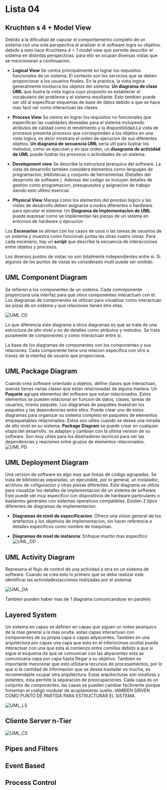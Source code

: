 # Lista 04

## Kruchten s 4 + Model View

Debido a la dificultad de caputar el comportamiento completo de un sistema con una sola perspectiva al analizar si el software logra
su objetivo. debido a esto nace Kruchtens 4 + 1 model view que permite describir el sistema en distintas perspectivas. para ello se ocupan 
diversas vistas que se mencionaran a continuacion.

* **Logical View**
  Se centra principalmente en lograr los requisitos funcionales de un sistema. El contexto son los servicios que se deben proporcionar
  a los usuarios finales. En la practica, la vista logica generalmente involucra los objetos del sistema.
  **Un diagrama de clase UML** que ilustra la vista logica cuyo proposito es establecer el vocabulario del problema y el sistema
  resultante. Esto tambien puede ser util al especificar esquemas de base de datos debido a que se hace mas facil ver como interactuan
  las clases.

* **Process View**
  Se centra en lograr los requisitos no funcionales que especifican las cualidades deseadas para el sistema incluyendo
  atributos de calidad como el rendimiento y la disponibilidad.La vista de procesos presenta procesos que corresponden 
  a los objetos en una vista logica, es decir mostrara el orden de ejecucion de sus diferentes objetos. 
  **Un diagrama de secuencia UML** seria util para ilustrar los metodos, como se ejecutan y en que orden,
  un **diaagrama de actividad de UML** puede ilustrar los procesos o actividades de un sistema.


* **Development view**
  Se describe la estructura jerarquica del software. La vista de desarrollo tambien considera elementos como lenguajes de
  programacion, bibliotecas y conjunto de herramientas (Detalles del desarrollo de software ). Ademas del codigo se incluyen 
  detalles de gestion como programacion, presupuestos y asignacion de trabajo siendo esto ultimo esencial.
 
* **Physical View**
  Maneja como los elementos del proceso logico y las vistas de desarrollo deben asignarse a nodos diferentes o hardware para ejecutar 
  el sistema. Un **Diagrama de implementacion de UML** puede expresar como se implementan las piezas de un sstema en entornos de hardware 
  o ejecucion  

Los **Escenarios** se alinian con los casos de usos o las tareas de usuarios de un sistema y muestra como funcionan juntas
las otras cuatro vistas. Para cada escenario, hay un **script** que describe la secuencia de interacciones entre objetos y procesos.

Los diversos puntos de vistas no son totalmente independientes entre si. Si algunos de los puntos de vistas es considerado inutil puede 
ser omitido.

## UML Component Diagram

  Se refieren a los componentes de un sistema. Cada commponente proporciona una interfaz para que otros componentes interactuen con el.
  Los diagramas de componentes se utilizan para visualizar como interactuan las pizas de un sistema y que relaciones tienen etre ellas.

  ![UML CD](https://www.softwareideas.net/i/DirectImage/366/uml-component-diagram.png)

  Lo que diferencia este diagrama a otros diagramas es que se trata de una estructura de alto nivel y no de detalles
  como atributos y metodos. Se trata puramente de componentes y como interactuan entre si.

  La base de los diagramas de componentes son los componentes y sus relaciones. Cada componente tiene una relacion especifica con
  otro a travez de la interfaz de usuario que proporciona.

## UML Package Diagram
  Cuando crea software orientado a objetos, define clases que interactuan, aveces tienes varias clases que estan relacionadas de alguna 
  manera. Un **Paquete** agrupa elementos del software que estan relacionados. Estos elementos se pueden relacionar en funcion de datos,
  clases, tareas de usuarios, mismo paquete. Los diagramas de paquetes muestran los paquetes y las dependencias entre ellos. Puede crear
  uno de estos diagramas para organizar su sistema completo en paquetes de elementos empaquetables relacionados. Estos son utiles cuando
  se desea una mirada de alto nivel en su sistema. **Package Diagram** se puede crear en cualquier etapa del desarrollo. se adaptan y cambian
  con la ultima version de su software. Son muy utiles para los diseñadores tecnicos para ver las dependencias y reaciones entre grupos 
  de elementos relacionados.
  ![UML PD](https://sparxsystems.com/enterprise_architect_user_guide/15.2/images/package-diagram-8220.png)


## UML Deployment Diagram
  Una version de software es algo mas que lineas de codigo agrupadas. Se trata de bibliotecas separadas, un ejecutable, por lo general,
  un instalador, archivos de cofiguracion y otras piezas diferentes. Este diagrama se utiliza para visualizar los detalles de implementacion
  de un sistema de software. Este puede ser muy especifico con dispositivos de hardware particulares o bastantes generales con sistemas operativos
  compatibles. Existen 2 tipos diferentes de diagramas de implementacion.

  * **Diagramas de nivel de especificacion**: Ofrece una vision general de los artefactos y los objetivos de implementacion, sin hacer 
  referencia a detalles especificos como nombre de maquinas.

  * **Diagramas de nivel de instancia**: Enfoque mucho mas especifico 
  ![UML_DD](https://www.researchgate.net/profile/Ildefonso_Ruano/publication/305037371/figure/fig3/AS:381606486396933@1467993484834/UML-deployment-diagram-of-an-example-using-of-the-scormRTEjar-Java-package.png)

## UML Activity Diagram
  Represena el flujo de control de una actividad a otra en un sistema de software. Cuando se crea esto lo primero que se debe realizar este
  identificar las actividades(acciones realizadas por el sistema)                       
 
  ![UML_DA](https://www.ionos.es/digitalguide/fileadmin/DigitalGuide/Screenshots_2018/EN-UML-activity-diagram.png)

  Tambien pueden haber mas de 1 diagrama comunicandose en paralelo
 

## Layered System 
  Un sistema en capas se definen en capas que siguen un orden jerarquico de la mas general a la mas oculta. estas capas interactuan con componentes  de su propia capa o capas adyacentes. Tambien en una arquitectura por capas una capa que esta en el inferior(mas oculta) 
  puede interactuar con una que esta al comienzo entre comillas debido a que si sigue el esquema de que se comunican con las abyacentes
  esta se comunicaria capa por capa hasta lllegar a su objetivo. Tambien es importante mencionar que esto utilizaria recursos
  de procesamientos, por lo que si la cantidad de informacion que se desea trasladar es mucha, es
  recomendable ocupar otra arquitectura. Estas arquitecturas son intuitivas y potentes, esta 
  permite la separacion de preocupaciones. Cada capa es un conjunto de componentes. las capas se pueden cambiar facilmente porque fomentan
  el codigo modular de acoplamiento suelto. tAMBIEN SIRVEN COMO PUNTO DE PARTIDA PARA ESTRUCTURAR EL SISTEMA.

  ![UML_LS](https://jjegonzalezf.files.wordpress.com/2013/03/layers.png)

## Cliente Server n-Tier
  ![UML_CS](https://i.ibb.co/MZgHxxN/Screenshot-2022-04-21-223228.png)

## Pipes and Filters

## Event Based

## Process Control
